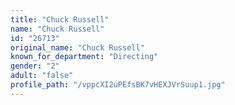 ```yaml
---
title: "Chuck Russell"
name: "Chuck Russell"
id: "26713"
original_name: "Chuck Russell"
known_for_department: "Directing"
gender: "2"
adult: "false"
profile_path: "/vppcXI2uPEfsBK7vHEXJVrSuup1.jpg"
---
```

